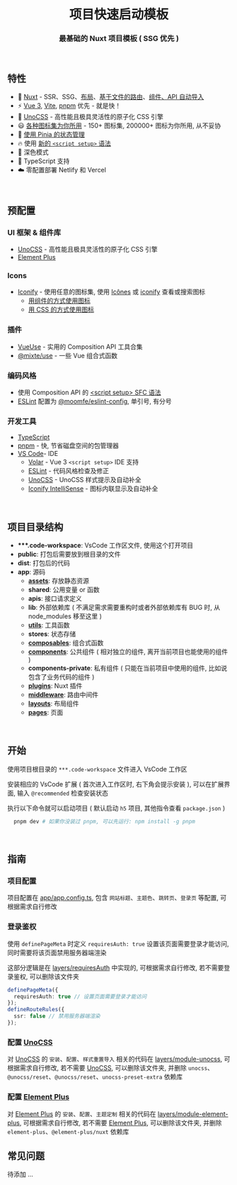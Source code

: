 <h1 align="center">项目快速启动模板</h1>
<h3 align="center">最基础的 Nuxt 项目模板 ( SSG 优先 )</h3>

<br>

## 特性

- 💚 [Nuxt](https://nuxt.com) - SSR、SSG、[布局](https://nuxt.com/docs/guide/directory-structure/layouts)、[基于文件的路由](https://nuxt.com/docs/getting-started/routing)、[组件、API 自动导入](https://nuxt.com/docs/guide/concepts/auto-imports)
- ⚡️ [Vue 3](https://github.com/vuejs/core), [Vite](https://github.com/vitejs/vite), [pnpm](https://pnpm.io) 优先 - 就是快！
- 🎨 [UnoCSS][unocss] - 高性能且极具灵活性的原子化 CSS 引擎
- 😃 [各种图标集为你所用](https://github.com/iconify/icon-sets) - 150+ 图标集, 200000+ 图标为你所用, 从不妥协
- 🍍 [使用 Pinia 的状态管理](https://pinia.vuejs.org)
- 🔥 使用 [新的 `<script setup>` 语法](https://github.com/vuejs/rfcs/pull/227)
- 🌙 深色模式
- 🦾 TypeScript 支持
- ☁️ 零配置部署 Netlify 和 Vercel

<br>

## 预配置

### UI 框架 & 组件库
  - [UnoCSS][unocss] - 高性能且极具灵活性的原子化 CSS 引擎
  - [Element Plus][element-plus]

### Icons
  - [Iconify](https://iconify.design) - 使用任意的图标集, 使用 [Icônes](https://icones.netlify.app) 或 [iconify](https://icon-sets.iconify.design) 查看或搜索图标
    - [用组件的方式使用图标](https://github.com/unplugin/unplugin-icons)
    - [用 CSS 的方式使用图标](https://unocss.dev/presets/icons)

### 插件
  - [VueUse](https://vueuse.org) - 实用的 Composition API 工具合集
  - [@mixte/use](https://mixte.moomfe.com) - 一些 Vue 组合式函数

### 编码风格
  - 使用 Composition API 的 [\<script setup\> SFC 语法](https://github.com/vuejs/rfcs/pull/227)
  - [ESLint](https://eslint.org) 配置为 [@moomfe/eslint-config](https://github.com/MoomFE/eslint-config), 单引号, 有分号

### 开发工具
  - [TypeScript](https://www.typescriptlang.org)
  - [pnpm](https://pnpm.js.org) - 快, 节省磁盘空间的包管理器
  - [VS Code](https://code.visualstudio.com)- IDE
    - [Volar](https://marketplace.visualstudio.com/items?itemName=johnsoncodehk.volar) - Vue 3 `<script setup>` IDE 支持
    - [ESLint](https://marketplace.visualstudio.com/items?itemName=dbaeumer.vscode-eslint) - 代码风格检查及修正
    - [UnoCSS](https://marketplace.visualstudio.com/items?itemName=antfu.unocss) - UnoCSS 样式提示及自动补全
    - [Iconify IntelliSense](https://marketplace.visualstudio.com/items?itemName=antfu.iconify) - 图标内联显示及自动补全

<br>

## 项目目录结构
- **\*\*\*.code-workspace**: VsCode 工作区文件, 使用这个打开项目
- **public**: 打包后需要放到根目录的文件
- **dist**: 打包后的代码
- **app**: 源码
  - [**assets**](https://nuxt.com/docs/guide/directory-structure/assets): 存放静态资源
  - **shared**: 公用变量 or 函数
  - **apis**: 接口请求定义
  - **lib**: 外部依赖库 ( 不满足需求需要重构时或者外部依赖库有 BUG 时, 从 node_modules 移至这里 )
  - [**utils**](https://nuxt.com/docs/guide/directory-structure/utils): 工具函数
  - **stores**: 状态存储
  - [**composables**](https://nuxt.com/docs/guide/directory-structure/composables): 组合式函数
  - [**components**](https://nuxt.com/docs/guide/directory-structure/components): 公共组件 ( 相对独立的组件, 离开当前项目也能使用的组件 )
  - **components-private**: 私有组件 ( 只能在当前项目中使用的组件, 比如说包含了业务代码的组件 )
  - [**plugins**](https://nuxt.com/docs/guide/directory-structure/plugins): Nuxt 插件
  - [**middleware**](https://nuxt.com/docs/guide/directory-structure/middleware): 路由中间件
  - [**layouts**](https://nuxt.com/docs/guide/directory-structure/layouts): 布局组件
  - [**pages**](https://nuxt.com/docs/guide/directory-structure/pages): 页面

<br>

## 开始

使用项目根目录的 `***.code-workspace` 文件进入 VsCode 工作区

安装相应的 VsCode 扩展 ( 首次进入工作区时, 右下角会提示安装 ), 可以在扩展界面, 输入 `@recommended` 检查安装状态

执行以下命令就可以启动项目 ( 默认启动 `h5` 项目, 其他指令查看 `package.json` )

```bash
  pnpm dev # 如果你没装过 pnpm, 可以先运行: npm install -g pnpm
```

<br>

## 指南

### 项目配置

项目配置在 [app/app.config.ts](./app/app.config.ts), 包含 `网站标题`、`主题色`、`跳转页`、`登录页` 等配置, 可根据需求自行修改

### 登录鉴权

使用 `definePageMeta` 时定义 `requiresAuth: true` 设置该页面需要登录才能访问, 同时需要将该页面禁用服务器端渲染

这部分逻辑是在 [layers/requiresAuth](./layers/requiresAuth/) 中实现的, 可根据需求自行修改, 若不需要登录鉴权, 可以删除该文件夹

```ts
definePageMeta({
  requiresAuth: true // 设置页面需要登录才能访问
});
defineRouteRules({
  ssr: false // 禁用服务器端渲染
});
```

### 配置 [UnoCSS][unocss]

对 [UnoCSS][unocss] 的 `安装`、`配置`、`样式重置导入` 相关的代码在 [layers/module-unocss](./layers/module-unocss/), 可根据需求自行修改, 若不需要 [UnoCSS][unocss], 可以删除该文件夹, 并删除 `unocss`、`@unocss/reset`、`@unocss/reset`、`unocss-preset-extra` 依赖库

### 配置 [Element Plus](element-plus)

对 [Element Plus](element-plus) 的 `安装`、`配置`、`主题定制` 相关的代码在 [layers/module-element-plus](./layers/module-element-plus/), 可根据需求自行修改, 若不需要 [Element Plus](element-plus), 可以删除该文件夹, 并删除 `element-plus`、`@element-plus/nuxt` 依赖库

## 常见问题

待添加 ...

[unocss]: https://unocss.dev/
[element-plus]: https://element-plus.org/zh-CN
